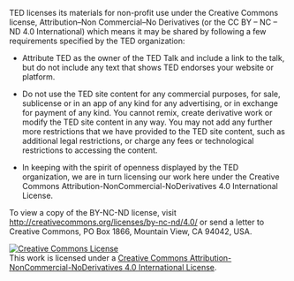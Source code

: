 TED licenses its materials for non-profit use under the Creative Commons license, Attribution–Non Commercial–No Derivatives (or the CC BY – NC – ND 4.0 International) which means it may be shared by following a few requirements specified by the TED organization:

* Attribute TED as the owner of the TED Talk and include a link to the talk, but do not include any text that shows TED endorses your website or platform.

* Do not use the TED site content for any commercial purposes, for sale, sublicense or in an app of any kind for any advertising, or in exchange for payment of any kind.
You cannot remix, create derivative work or modify the TED site content in any way.
You may not add any further more restrictions that we have provided to the TED site content, such as additional legal restrictions, or charge any fees or technological restrictions to accessing the content.

* In keeping with the spirit of openness displayed by the TED organization, we are in turn licensing our work here under the Creative Commons Attribution-NonCommercial-NoDerivatives 4.0 International License. 

To view a copy of the BY-NC-ND license, visit http://creativecommons.org/licenses/by-nc-nd/4.0/ or send a letter to Creative Commons, PO Box 1866, Mountain View, CA 94042, USA.

<a rel="license" href="http://creativecommons.org/licenses/by-nc-nd/4.0/"><img alt="Creative Commons License" style="border-width:0" src="https://i.creativecommons.org/l/by-nc-nd/4.0/88x31.png" /></a><br />This work is licensed under a <a rel="license" href="http://creativecommons.org/licenses/by-nc-nd/4.0/">Creative Commons Attribution-NonCommercial-NoDerivatives 4.0 International License</a>.
